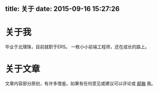 title: 关于
date: 2015-09-16 15:27:26
---
# 关于我
毕业于北理珠，目前就职于ERS。
一枚小小前端工程师，还在成长的路上。

# 关于文章
文章内容部分原创，有许多借鉴。如果有任何意见或建议可以评论或 <a href="mailto:jovey.zheng@gmail.com">邮箱</a> 我。
